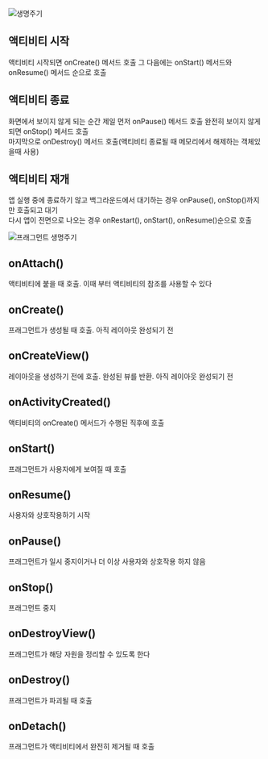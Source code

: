 ![생명주기](https://t1.daumcdn.net/cfile/tistory/22AC6833597EDA1626)

## 액티비티 시작
액티비티 시작되면 onCreate() 메서드 호출 그 다음에는 onStart() 메서드와 onResume() 메서드 순으로 호출
## 액티비티 종료
화면에서 보이지 않게 되는 순간 제일 먼저 onPause() 메서드 호출 완전히 보이지 않게 되면 onStop() 메서드 호출   
마지막으로 onDestroy() 메서드 호출(액티비티 종료될 때 메모리에서 해제하는 객체있을때 사용)
## 액티비티 재개
앱 실행 중에 종료하기 않고 백그라운드에서 대기하는 경우 onPause(), onStop()까지만 호출되고 대기   
다시 앱이 전면으로 나오는 경우 onRestart(), onStart(), onResume()순으로 호출

![프래그먼트 생명주기](https://developer.android.com/images/fragment_lifecycle.png)
## onAttach()
액티비티에 붙을 때 호출. 이때 부터 액티비티의 참조를 사용할 수 있다
## onCreate()
프래그먼트가 생성될 때 호출. 아직 레이아웃 완성되기 전
## onCreateView()
레이아웃을 생성하기 전에 호출. 완성된 뷰를 반환. 아직 레이아웃 완성되기 전
## onActivityCreated()
액티비티의 onCreate() 메서드가 수행된 직후에 호출
## onStart()
프래그먼트가 사용자에게 보여질 때 호출
## onResume()
사용자와 상호작용하기 시작
## onPause()
프래그먼트가 일시 중지이거나 더 이상 사용자와 상호작용 하지 않음
## onStop()
프래그먼트 중지
## onDestroyView()
프래그먼트가 해당 자원을 정리할 수 있도록 한다
## onDestroy()
프래그먼트가 파괴될 때 호출
## onDetach()
프래그먼트가 액티비티에서 완전히 제거될 때 호출
